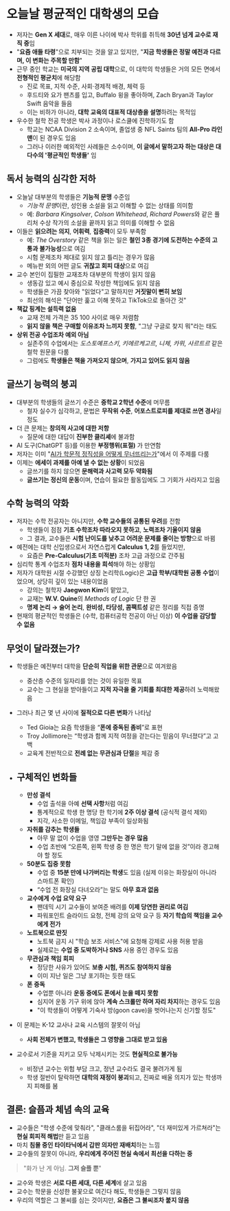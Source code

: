 # 오늘날 평균적인 대학생의 모습


* 저자는 **Gen X 세대**로, 매우 이른 나이에 박사 학위를 취득해 **30년 넘게 교수로 재직 중**임
* "**요즘 애들 타령**"으로 치부되는 것을 알고 있지만, "**지금 학생들은 정말 예전과 다르며, 이 변화는 주목할 만함**"
* 근무 중인 학교는 **미국의 지역 공립 대학**으로, 이 대학의 학생들은 거의 모든 면에서 **전형적인 평균치**에 해당함
  + 진로 목표, 지적 수준, 사회·경제적 배경, 체력 등
  + 후드티와 요가 팬츠를 입고, Buffalo 윙을 좋아하며, Zach Bryan과 Taylor Swift 음악을 들음
  + 이는 비하가 아니라, **대학 교육의 대표적 대상층을 설명**하려는 목적임
* 우수한 철학 전공 학생은 박사 과정이나 로스쿨에 진학하기도 함
  + 학교는 NCAA Division 2 소속이며, 졸업생 중 NFL Saints 팀의 **All-Pro 라인맨**이 된 경우도 있음
  + 그러나 이러한 예외적인 사례들은 소수이며, **이 글에서 말하고자 하는 대상은 대다수의 '평균적인 학생들'** 임

독서 능력의 심각한 저하
-------------

* 오늘날 대부분의 학생들은 **기능적 문맹** 수준임
  + *기능적 문맹*이란, 성인용 소설을 읽고 이해할 수 없는 상태를 의미함
  + 예: *Barbara Kingsolver*, *Colson Whitehead*, *Richard Powers*와 같은 퓰리처 수상 작가의 소설을 끝까지 읽고 의미를 이해할 수 없음
* 이들은 **읽으려는 의지**, **어휘력**, **집중력**이 모두 부족함
  + 예: *The Overstory* 같은 책을 읽는 일은 **철인 3종 경기에 도전하는 수준의 고통과 불가능성**으로 여김
  + 시험 문제조차 제대로 읽지 않고 틀리는 경우가 많음
  + 메뉴판 외의 어떤 글도 **귀찮고 회피 대상**으로 여김
* 교수 본인이 집필한 교재조차 대부분의 학생이 읽지 않음
  + 생동감 있고 예시 중심으로 작성한 책임에도 읽지 않음
  + 학생들은 가끔 찾아와 "읽었다"고 말하지만 **거짓말이 뻔히 보임**
  + 최선의 해석은 "단어만 훑고 이해 못하고 TikTok으로 돌아간 것"
* **책값 핑계는 설득력 없음**
  + 교재 전체 가격은 $35~$100 사이로 매우 저렴함
  + **읽지 않을 책은 구매할 이유조차 느끼지 못함**, "그냥 구글로 찾지 뭐"라는 태도
* **상위 전공 수업조차 예외 아님**
  + 실존주의 수업에서는 *도스토예프스키*, *키에르케고르*, *니체*, *카뮈*, *사르트르* 같은 철학 원문을 다룸
  + 그럼에도 **학생들은 책을 가져오지 않으며**, **가지고 있어도 읽지 않음**

글쓰기 능력의 붕괴
----------

* 대부분의 학생들의 글쓰기 수준은 **중학교 2학년 수준**에 머무름
  + 철자 실수가 심각하고, 문법은 **무작위 수준**, **어포스트로피를 제대로 쓰면 경사**일 정도
* 더 큰 문제는 **창의적 사고에 대한 저항**
  + 질문에 대한 대답이 **진부한 클리셰**에 불과함
* AI 도구(ChatGPT 등)를 이용한 **부정행위(표절)** 가 만연함
* 저자는 이미 "[AI가 학문적 정직성을 어떻게 무너뜨리는가](https://hilariusbookbinder.substack.com/p/why-ai-is-destroying-academic-integrity?r=epq8m)"에서 이 주제를 다룸
* 이제는 **에세이 과제를 아예 낼 수 없는 상황**이 되었음
  + 글쓰기를 하지 않으면 **문해력과 사고력 모두 약화됨**
  + **글쓰기는 정신의 운동**이며, 연습이 필요한 활동임에도 그 기회가 사라지고 있음

수학 능력의 약화
---------

* 저자는 수학 전공자는 아니지만, **수학 교수들의 공통된 우려**를 전함
  + 학생들이 점점 **기초 수학조차 따라오지 못하고**, **노력조차 기울이지 않음**
  + 그 결과, 교수들은 **시험 난이도를 낮추고 어려운 문제를 줄이는 방향**으로 바뀜
* 예전에는 대학 신입생으로서 자연스럽게 **Calculus 1, 2**를 들었지만,
  + 요즘은 **Pre-Calculus(기초 미적분)** 조차 고급 과정으로 간주됨
* 심리학 통계 수업조차 **점차 내용을 희석**해야 하는 상황임
* 저자가 대학원 시절 수강했던 상징 논리학(Logic)은 **고급 학부/대학원 공통 수업**이었으며, 상당히 깊이 있는 내용이었음
  + 강의는 철학자 **Jaegwon Kim**이 맡았고,
  + 교재는 **W.V. Quine**의 *Methods of Logic* 단 한 권
  + **명제 논리 → 술어 논리**, **완비성, 타당성, 콤팩트성** 같은 정리를 직접 증명
* 현재의 평균적인 학생들은 (수학, 컴퓨터공학 전공이 아닌 이상) **이 수업을 감당할 수 없음**

무엇이 달라졌는가?
----------

* 학생들은 예전부터 대학을 **단순히 직업을 위한 관문**으로 여겨왔음
  + 중산층 수준의 일자리를 얻는 것이 유일한 목표
  + 교수는 그 현실을 받아들이고 **지적 자극을 줄 기회를 최대한 제공**하려 노력해왔음
* 그러나 최근 몇 년 사이에 **질적으로 다른 변화**가 나타남
  + Ted Gioia는 요즘 학생들을 “**폰에 중독된 좀비**”로 표현
  + Troy Jollimore는 “학생과 함께 지적 여정을 걷는다는 믿음이 무너졌다”고 고백
  + 교육계 전반적으로 **전례 없는 무관심과 단절**을 체감 중
* 구체적인 변화들
  --------

  + **만성 결석**
    - 수업 출석을 아예 **선택 사항**처럼 여김
    - 통계적으로 학생 한 명당 한 학기에 **2주 이상 결석** (공식적 결석 제외)
    - 지각, 사소한 이메일, 책임감 부족이 일상화됨
  + **자취를 감추는 학생들**
    - 아무 말 없이 수업을 영영 **그만두는 경우 많음**
    - 수업 초반에 “오른쪽, 왼쪽 학생 중 한 명은 학기 말에 없을 것”이라 경고해야 할 정도
  + **50분도 집중 못함**
    - 수업 중 **15분 만에 나가버리는 학생**도 있음 (실제 이유는 화장실이 아니라 스마트폰 확인)
    - “수업 전 화장실 다녀오라”는 말도 **아무 효과 없음**
  + **교수에게 수업 요약 요구**
    - 팬데믹 시기 교수들이 보여준 배려를 **이제 당연한 권리로 여김**
    - 파워포인트 슬라이드 요청, 전체 강의 요약 요구 등 **자기 학습의 책임을 교수에게 전가**
  + **노트북으로 딴짓**
    - 노트북 금지 시 "학습 보조 서비스"에 요청해 강제로 사용 허용 받음
    - 실제로는 **수업 중 도박하거나 SNS** 사용 중인 경우도 있음
  + **무관심과 책임 회피**
    - 정당한 사유가 있어도 **보충 시험, 퀴즈도 참여하지 않음**
    - 이미 지난 일은 그냥 포기하는 듯한 태도
  + **폰 중독**
    - 수업뿐 아니라 **운동 중에도 폰에서 눈을 떼지 못함**
    - 심지어 운동 기구 위에 앉아 **계속 스크롤만 하며 자리 차지**하는 경우도 있음
    - "이 학생들이 어떻게 기숙사 방(goon cave)을 벗어나는지 신기할 정도"
* 이 문제는 K-12 교사나 교육 시스템의 잘못이 아님
  + **사회 전체가 변했고, 학생들은 그 영향을 그대로 받고 있음**
* 교수로서 기준을 지키고 모두 낙제시키는 것도 **현실적으로 불가능**
  + 비정년 교수는 위험 부담 크고, 정년 교수라도 결국 불려가게 됨
  + 학생 절반이 탈락하면 **대학의 재정이 붕괴**되고, 진짜로 배울 의지가 있는 학생까지 피해를 봄

결론: 슬픔과 체념 속의 교육
----------------

* 교수들은 "학생 수준에 맞춰라", "클래스룸을 뒤집어라", "더 재미있게 가르쳐라"는 **현실 회피적 해법**만 듣고 있음
* 마치 **침몰 중인 타이타닉에서 갑판 의자만 재배치**하는 느낌
* 교수들의 잘못이 아니라, **우리에게 주어진 현실 속에서 최선을 다하는 중**

> "화가 난 게 아님. **그저 슬플 뿐**"

* 교수와 학생은 **서로 다른 세대, 다른 세계**에 살고 있음
* 교수는 학문을 신성한 불꽃으로 여긴다 해도, 학생들은 그렇지 않음
* 우리의 역할은 그 불씨를 심는 것이지만, **요즘은 그 불씨조차 붙지 않음**
